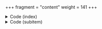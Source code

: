 +++
fragment = "content"
weight = 141
+++

<details><summary>Code (index)</summary>

```
+++
fragment = "items"
#disabled = false
date = "2017-10-04"
weight = 140
background = "secondary"

title = "Items Fragment with images"
subtitle= "Column based items with images"
#title_align = "left" # Default is center, can be left, right or center
+++

```
</details>

<details>
<summary>Code (subitem)</summary>
```
+++
weight = 10
#disabled = true

[asset]
  image = "caddy.svg"
  url = "#"
+++

```
</details>
